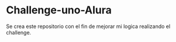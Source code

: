 # Challenge-uno-Alura
Se crea este repositorio con el fin de mejorar mi logica realizando el challenge.